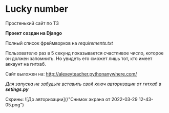 # Lucky number
Простенький сайт по ТЗ

**Проект создан на Django**

Полный список фреймворков на _requirements.txt_

Пользователю раз в 5 секунд показывается счастливое число, которое он должен запомнить. Но увидеть его сможет лишь тот, кто имеет аккаунт на гитхаб.

Сайт выложен на: http://alexeyteacher.pythonanywhere.com/

_Для запуска не забудьте вставить свой ключ авторизации от гитхаб в __setings.py___

Скрины:
![До авторизации](/"Снимок экрана от 2022-03-29 12-43-05.png")
